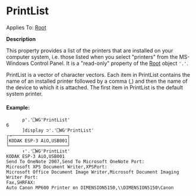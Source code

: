 




<h1 class="heading"><span class="name">PrintList</span></h1>

Applies To: [Root](../a-z/root.md)


**Description**


This property provides a list of the printers that are installed on your computer system, i.e. those listed when you select "printers" from the MS-Windows Control Panel. It is a "read-only" property of the [Root](../a-z/root.md) object `'.'`.


PrintList is a vector of character vectors. Each item in PrintList contains the name of an installed printer followed by a comma (,) and then the name of the device to which it is attached. The first item in PrintList is the default system printer.

#### Example:
```apl
      ⍴'.'⎕WG'PrintList'
6
      ]display ⊃'.'⎕WG'PrintList'
┌→─────────────────────┐
│KODAK ESP-3 AiO,USB001│
└──────────────────────┘
      ↑'.'⎕WG'PrintList'
KODAK ESP-3 AiO,USB001
Send To OneNote 2007,Send To Microsoft OneNote Port:
Microsoft XPS Document Writer,XPSPort:
Microsoft Office Document Image Writer,Microsoft Document Imaging Writer Port:
Fax,SHRFAX:                                               
Auto Canon MP600 Printer on DIMENSION5150,\\DIMENSION5150\Canon               

```



